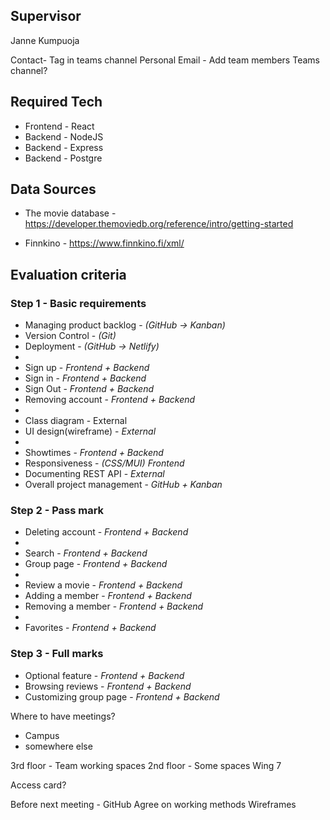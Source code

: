 
## **Supervisor**

Janne Kumpuoja

Contact- Tag in teams channel
Personal Email - Add team members
Teams channel?

## **Required Tech**
- Frontend - React
- Backend - NodeJS
- Backend - Express
- Backend - Postgre

## **Data Sources**

- The movie database - https://developer.themoviedb.org/reference/intro/getting-started

- Finnkino - https://www.finnkino.fi/xml/

## **Evaluation criteria**


### **Step 1 - Basic requirements**

-  Managing product backlog - *(GitHub -> Kanban)*
-  Version Control - *(Git)*
-  Deployment - *(GitHub -> Netlify)*
- 
-  Sign up - *Frontend + Backend*
-  Sign in - *Frontend + Backend*
-  Sign Out - *Frontend + Backend*
-  Removing account - *Frontend + Backend*
- 
-  Class diagram - External
-  UI design(wireframe) - *External*
- 
-  Showtimes - *Frontend + Backend*
-  Responsiveness - *(CSS/MUI) Frontend*
-  Documenting REST API - *External*
-  Overall project management - *GitHub + Kanban*


### **Step 2 - Pass mark**

-  Deleting account - *Frontend + Backend*
- 
-  Search - *Frontend + Backend*
-  Group page - *Frontend + Backend*
- 
-  Review a movie - *Frontend + Backend*
-  Adding a member - *Frontend + Backend*
-  Removing a member - *Frontend + Backend*
- 
-  Favorites - *Frontend + Backend*


### **Step 3 - Full marks**

-  Optional feature - *Frontend + Backend*
-  Browsing reviews - *Frontend + Backend*
-  Customizing group page - *Frontend + Backend*



Where to have meetings?
- Campus
- somewhere else

3rd floor - Team working spaces 
2nd floor - Some spaces
Wing 7

Access card?

Before next meeting -
GitHub
Agree on working methods
Wireframes